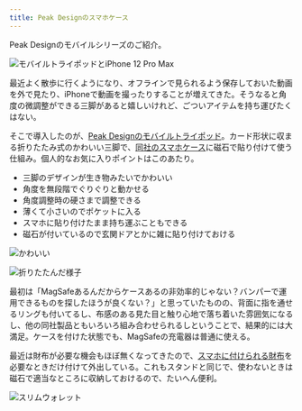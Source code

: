 ```yaml
---
title: Peak Designのスマホケース
---
```

Peak Designのモバイルシリーズのご紹介。

![](https://lh6.googleusercontent.com/Y90T4MXc0ZH1abaNzJTQRBHOwynaTCiR4PpzR4eUpY134QCKJv7ukvCYO1HM1nZ0u_zcNOmQ7OJUGQSrZmcaRXUagGNyLpnlkuYQHl6dGz-GWAKgNO8k-Ei-U_Lhq4jrhtCYEZAMXPWQyWXBdz7sAjOq7LEstW4AgHSHD8tTQtR0KkkDsHz_ILWKzYfl "モバイルトライポッドとiPhone 12 Pro Max")

最近よく散歩に行くようになり、オフラインで見られるよう保存しておいた動画を外で見たり、iPhoneで動画を撮ったりすることが増えてきた。そうなると角度の微調整ができる三脚があると嬉しいけれど、ごついアイテムを持ち運びたくはない。

そこで導入したのが、[Peak Designのモバイルトライポッド](https://www.amazon.co.jp/dp/B09FRZPLL3)。カード形状に収まる折りたたみ式のかわいい三脚で、[同社のスマホケース](https://www.amazon.co.jp/dp/B09FP3HP7Z?)に磁石で貼り付けて使う仕組み。個人的なお気に入りポイントはこのあたり。

*   三脚のデザインが生き物みたいでかわいい
*   角度を無段階でぐりぐりと動かせる
*   角度調整時の硬さまで調整できる
*   薄くて小さいのでポケットに入る
*   スマホに貼り付けたまま持ち運ぶこともできる
*   磁石が付いているので玄関ドアとかに雑に貼り付けておける

![](https://lh5.googleusercontent.com/oEwEGq66LljYnS-pmMfMlj5FF0GvVx678_LcyiwDRB62Eh4zviaXzsaYfumo0drOVSw4jajtKEo6ZSclqIJUr9kU8zaiFoomSfLHtl1x3edjBtw8HIT7PQlkmG86KG8T_mCN5wNHXUDPMR0IDPyrL0Gie_zgGRl6lh9JbmUtkrwe5iULo52h-clgczbS "かわいい")

![](https://lh5.googleusercontent.com/onBn3z3f9frz4BnX0KYlX7-9bIfwzwgYKIirW31yChUeCOZRcict-pUZr3qf-sJXF1mAR5kqtGfR4EYuebdcoo0LsRess-5zKRn9gno74lmNZxwjDOJdBGetYalSFepQnkFta7QpxiYRTfZxs2PwRtEcKV5r20k8AuYbNHUwwBN4FJukghcdmgHwfs1v "折りたたんだ様子")

最初は「MagSafeあるんだからケースあるの非効率的じゃない？バンパーで運用できるものを探したほうが良くない？」と思っていたものの、背面に指を通せるリングも付いてるし、布感のある見た目と触り心地で落ち着いた雰囲気になるし、他の同社製品ともいろいろ組み合わせられるしということで、結果的には大満足。ケースを付けた状態でも、MagSafeの充電器は普通に使える。

最近は財布が必要な機会もほぼ無くなってきたので、[スマホに付けられる財布](https://www.amazon.co.jp/dp/B09FSGW671)を必要なときだけ付けて外出している。これもスタンドと同じで、使わないときは磁石で適当なところに収納しておけるので、たいへん便利。

![](https://lh3.googleusercontent.com/-XmHyKhvpf_F3BRGdf-P_O-r13Ne10Z32tbfoOZbuANQXrghXaMZQtfRwYdfqA0kgZG5H0duVZU4jn-RRd1Gn8clTZa_P6zLn5_YrfmVIBFRPjq4sks6gNQkaCFl4pFCaeZfjvEtR709nHK7xKSQnna4loK-a8IuqRgf0DT5dsxBJN3mkCKAep8A8RM2 "スリムウォレット")
